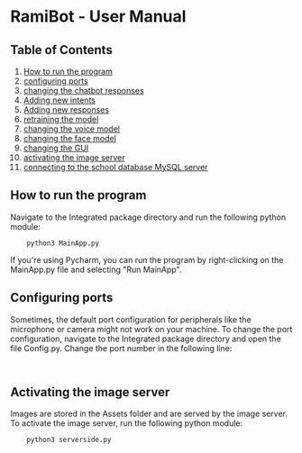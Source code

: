 # RamiBot - User Manual
## Table of Contents
1. [How to run the program](#how-to-run-the-program)
2. [configuring ports](#configuring-ports)
2. [changing the chatbot responses](#changing-the-chatbot-responses)
3. [Adding new intents](#adding-new-intents)
4. [Adding new responses](#adding-new-responses)
5. [retraining the model](#retraining-the-model)
6. [changing the voice model](#changing-the-voice-model)
7. [changing the face model](#changing-the-face-model)
8. [changing the GUI](#changing-the-gui)
9. [activating the image server](#activating-the-image-server)
10. [connecting to the school database MySQL server](#connecting-to-the-school-database-mysql-server)


## How to run the program
Navigate to the Integrated package directory and run the following python module:
```
    python3 MainApp.py
```
If you're using Pycharm, you can run the program by right-clicking on the MainApp.py file and selecting "Run MainApp".

## Configuring ports
Sometimes, the default port configuration for peripherals like the microphone or camera might not work on your machine. To change the port configuration, navigate to the Integrated package directory and open the file Config.py. Change the port number in the following line:
```
    
```


## Activating the image server
Images are stored in the Assets folder and are served by the image server. To activate the image server, run the following python module:
```
    python3 serverside.py
```
